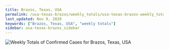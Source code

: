 ```yaml
---
title: Brazos, Texas, USA
permalink: /usa-texas-brazos/weekly_totals/usa-texas-brazos-weekly_totals.html
last_updated: Nov 9, 2020
keywords: ["Brazos, Texas, USA", "weekly totals"]
sidebar: usa-texas-brazos_sidebar
---
```


![Weekly Totals of Confirmed Cases for Brazos, Texas, USA](/covid_tracker/images/graphs/usa-texas-brazos-weekly_totals_graph.png)
